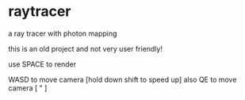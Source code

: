 # raytracer
a ray tracer with photon mapping

this is an old project and not very user friendly!

use SPACE to render

WASD to move camera     [hold down shift to speed up]
also QE to move camera  [             "             ]
